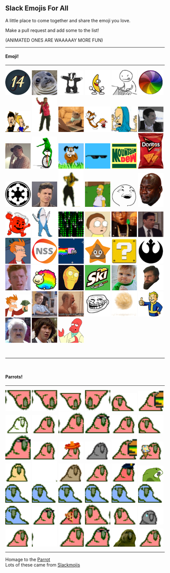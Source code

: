 ## Slack Emojis For All  

A little place to come together and share the emoji you love.

Make a pull request and add some to the list!

(ANIMATED ONES ARE WAAAAAY MORE FUN)

***

<p align="center">
<h4>Emoji!</h4><hr/>
  <img src="/Emojis/14.png" width="80" alt="14"/>
  <img src="/Emojis/awkwardSeal.jpg" width="80" alt="awkwardSeal"/> 
  <img src="/Emojis/badger.gif" width="80" alt="badger"/> 
  <img src="/Emojis/bananaDance.gif" width="80" alt="bananaDance"/> 
  <img src="/Emojis/bang.gif" width="80" alt="bang"/>
  <img src="/Emojis/beachball.gif" width="80" alt="beachball"/> 
  <img src="/Emojis/beavisNbutthead.gif" width="80" alt="beavisNbutthead"/> 
  <img src="/Emojis/carltonDance.gif" width="80" alt="carltonDance"/> 
  <img src="/Emojis/cattype.gif" width="80" alt="cattype"/>
  <img src="/Emojis/CHDance.gif" width="80" alt="CHDance"/> 
  <img src="/Emojis/cornholio.png" width="80" alt="cornholio"/>
  <img src="/Emojis/cray.gif" width="80" alt="cray"/>
  <img src="/Emojis/dadJoke.jpg" width="80" alt="dadJoke"/>
  <img src="/Emojis/datboi.gif" width="80" alt="datboi"/> 
  <img src="/Emojis/dawg.gif" width="80" alt="dawg"/> 
  <img src="/Emojis/dealwithit.gif" width="80" alt="dealwithit"/> 
  <img src="/Emojis/DEWD.jpg" width="80" alt="DEWD"/> 
  <img src="/Emojis/doritos.png" width="80" alt="doritos"/> 
  <img src="/Emojis/empire.png" width="80" alt="empire"/> 
  <img src="/Emojis/eww.jpg" width="80" alt="eww"/>
  <img src="/Emojis/hammerTime.gif" width="80" alt="hammerTime"/> 
  <img src="/Emojis/homerDisappear.gif" width="80" alt="homerDisappear"/> 
  <img src="/Emojis/iSeeWhatYouDidThere.png" width="80" alt="iSeeWhatYouDidThere"/> 
  <img src="/Emojis/jordanCry.png" width="80" alt="jordanCry"/> 
  <img src="/Emojis/koolAid.png" width="80" alt="koolAid"/>
  <img src="/Emojis/leftShark.gif" width="80" alt="leftShark"/> 
  <img src="/Emojis/matrix.gif" width="80" alt="matrix"/> 
  <img src="/Emojis/morty.gif" width="80" alt="morty"/> 
  <img src="/Emojis/noice.gif" width="80" alt="noice"/>
  <img src="/Emojis/nooo.gif" width="80" alt="nooo"/>
  <img src="/Emojis/notSure.jpg" width="80" alt="notSure"/> 
  <img src="/Emojis/nss.png" width="80" alt="nss"/>
  <img src="/Emojis/nyanCat.gif" width="80" alt="nyanCat"/> 
  <img src="/Emojis/poopstar.png" width="80" alt="poopstar"/>
  <img src="/Emojis/question.gif" width="80" alt="question"/> 
  <img src="/Emojis/rebel.png" width="80" alt="rebel"/> 
  <img src="/Emojis/rick.jpg" width="80" alt="rick"/>
  <img src="/Emojis/sheepy.gif" width="80" alt="sheepy"/> 
  <img src="/Emojis/showMeWhatYouGot.png" width="80" alt="showMeWhatYouGot"/>
  <img src="/Emojis/skiski.JPG" width="80" alt="skiski"/> 
  <img src="/Emojis/successKid.png" width="80" alt="successKid"/> 
  <img src="/Emojis/swann.gif" width="80" alt="swann"/>
  <img src="/Emojis/takeMyMoney.png" width="80" alt="takeMyMoney"/> 
  <img src="/Emojis/thumbsup.gif" width="80" alt="thumbsup"/>
  <img src="/Emojis/tobiasCry.gif" width="80" alt="tobiasCry"/>
  <img src="/Emojis/troll.png" width="80" alt="troll"/> 
  <img src="/Emojis/tumbleweed.gif" width="80" alt="tumbleweed"/>
  <img src="/Emojis/vaultboy.png" width="80" alt="vaultboy"/> 
  <img src="/Emojis/wat.png" width="80" alt="wat"/>
  <img src="/Emojis/whoa.jpg" width="80" alt="whoa"/> 
  <img src="/Emojis/zoidberg.png" width="80" alt="zoidberg"/>
</p>

<br/><hr/><br/>

<p align="center">
<h4>Parrots!</h4><hr/>
  <img src="/Emojis/aussiecongaparrot.gif" width="80" alt="aussiecongaparrot"/> 
  <img src="/Emojis/aussiecongaparrot.gif" width="80" alt="aussiecongaparrot"/> 
  <img src="/Emojis/aussieparrot.gif" width="80" alt="aussieparrot"/> 
  <img src="/Emojis/aussiereversecongaparrot.gif" width="80" alt="aussiereversecongaparrot"/> 
  <img src="/Emojis/boredparrot.gif" width="80" alt="boredparrot"/> 
  <img src="/Emojis/burgerParrot.gif" width="80" alt="burgerParrot"/>
  <img src="/Emojis/chillparrot.gif" width="80" alt="chillparrot"/> 
  <img src="/Emojis/confusedparrot.gif" width="80" alt="confusedparrot"/> 
  <img src="/Emojis/congaparrot.gif" width="80" alt="congaparrot"/> 
  <img src="/Emojis/congapartyparrot.gif" width="80" alt="congapartyparrot"/> 
  <img src="/Emojis/dealParrot2.gif" width="80" alt="dealParrot2"/>
  <img src="/Emojis/dealwithitparrot.gif" width="80" alt="dealwithitparrot"/> 
  <img src="/Emojis/explodyparrot.gif" width="80" alt="explodyparrot"/> 
  <img src="/Emojis/fastparrot.gif" width="80" alt="fastparrot"/> 
  <img src="/Emojis/fiestaparrot.gif" width="80" alt="fiestaparrot"/> 
  <img src="/Emojis/gothparrot.gif" width="80" alt="gothparrot"/> 
  <img src="/Emojis/hamburgerparrot.gif" width="80" alt="hamburgerparrot"/> 
  <img src="/Emojis/ice-cream-parrot.gif" width="80" alt="parrot"/> 
  <img src="/Emojis/middleparrot.gif" width="80" alt="middleparrot"/> 
  <img src="/Emojis/moonwalkingparrot.gif" width="80" alt="moonwalkingparrot"/> 
  <img src="/Emojis/oldtimeyparrot.gif" width="80" alt="oldtimeyparrot"/> 
  <img src="/Emojis/parrot.gif" width="80" alt="parrot"/> 
  <img src="/Emojis/parrotcop.gif" width="80" alt="parrotcop"/> 
  <img src="/Emojis/parrotdad.gif" width="80" alt="parrotdad"/> 
  <img src="/Emojis/parrotwave1.gif" width="80" alt="parrotwave1"/> 
  <img src="/Emojis/parrotwave2.gif" width="80" alt="parrotwave2"/> 
  <img src="/Emojis/parrotwave3.gif" width="80" alt="parrotwave3"/> 
  <img src="/Emojis/parrotwave4.gif" width="80" alt="parrotwave4"/> 
  <img src="/Emojis/parrotwave5.gif" width="80" alt="parrotwave5"/> 
  <img src="/Emojis/parrotwave6.gif" width="80" alt="parrotwave6"/> 
  <img src="/Emojis/parrotwave7.gif" width="80" alt="parrotwave7"/> 
  <img src="/Emojis/partyparrot.gif" width="80" alt="partyparrot"/> 
  <img src="/Emojis/pizzaparrot.gif" width="80" alt="pizzaparrot"/> 
  <img src="/Emojis/reversecongaparrot.gif" width="80" alt="reversecongaparrot"/> 
  <img src="/Emojis/rightparrot.gif" width="80" alt="rightparrot"/> 
  <img src="/Emojis/sadparrot.gif" width="80" alt="sadparrot"/> 
  <img src="/Emojis/sassyparrot.gif" width="80" alt="sassyparrot"/> 
  <img src="/Emojis/shufflefurtherparrot.gif" width="80" alt="shufflefurtherparrot"/> 
  <img src="/Emojis/shuffleparrot.gif" width="80" alt="shuffleparrot"/> 
  <img src="/Emojis/shufflepartyparrot.gif" width="80" alt="shufflepartyparrot"/> 
  <img src="/Emojis/sirocco.gif" width="80" alt="sirocco"/> 
  <img src="/Emojis/slowparrot.gif" width="80" alt="slowparrot"/> 
</p>

***

Homage to the [Parrot](http://cultofthepartyparrot.com/)  
Lots of these came from [Slackmojis](https://slackmojis.com/)
